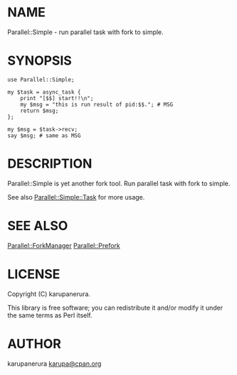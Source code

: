 # NAME

Parallel::Simple - run parallel task with fork to simple.

# SYNOPSIS

    use Parallel::Simple;

    my $task = async_task {
        print "[$$] start!!\n";
        my $msg = "this is run result of pid:$$."; # MSG
        return $msg;
    };

    my $msg = $task->recv;
    say $msg; # same as MSG

# DESCRIPTION

Parallel::Simple is yet another fork tool.
Run parallel task with fork to simple.

See also [Parallel::Simple::Task](http://search.cpan.org/perldoc?Parallel::Simple::Task) for more usage.

# SEE ALSO

[Parallel::ForkManager](http://search.cpan.org/perldoc?Parallel::ForkManager) [Parallel::Prefork](http://search.cpan.org/perldoc?Parallel::Prefork)

# LICENSE

Copyright (C) karupanerura.

This library is free software; you can redistribute it and/or modify
it under the same terms as Perl itself.

# AUTHOR

karupanerura <karupa@cpan.org>

